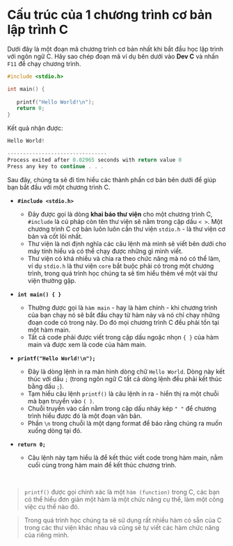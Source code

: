 
# Cấu trúc của 1 chương trình cơ bản lập trình C

Dưới đây là một đoạn mã chương trình cơ bản nhất khi bắt đầu học lập trình với ngôn ngữ C.
Hãy sao chép đoạn mã ví dụ bên dưới vào **Dev C** và nhấn `F11` để chạy chương trình.

```C
#include <stdio.h>

int main() {
 
   printf("Hello World!\n");
   return 0;
}
```

Kết quả nhận được:
```C
Hello World!

--------------------------------
Process exited after 0.02965 seconds with return value 0
Press any key to continue . . .
```

Sau đây, chúng ta sẽ đi tìm hiểu các thành phần cơ bản bên dưới để giúp bạn bắt đầu với một chương trình C.

- **`#include <stdio.h>`**
  - Đây được gọi là dòng **khai báo thư viện** cho một chương trình C, `#include` là cú pháp còn tên thư viện sẽ nằm trong cặp dấu `< >`. Một chương trình C cơ bản luôn luôn cần thư viện `stdio.h` - là thư viện cơ bản và cốt lõi nhất.
  - Thư viện là nơi định nghĩa các câu lệnh mà mình sẽ viết bên dưới cho máy tính hiểu và có thể chạy được những gì mình viết.
  - Thư viện có khá nhiều và chia ra theo chức năng mà nó có thể làm, ví dụ `stdio.h` là thư viện `core` bắt buộc phải có trong một chương trình, trong quá trình học chúng ta sẽ tìm hiểu thêm về một vài thư viện thường gặp.

- **`int main() { }`**
  - Thường được gọi là `hàm main` - hay là hàm chính - khi chương trình của bạn chạy nó sẽ bắt đầu chạy từ hàm này và nó chỉ chạy những đoạn code có trong này. Do đó mọi chương trình C đều phải tồn tại một hàm main.
  - Tất cả code phải được viết trong cặp dấu ngoặc nhọn `{ }` của hàm main và được xem là code của hàm main.

- **`printf("Hello World!\n");`**
  - Đây là dòng lệnh in ra màn hình dòng chữ `Hello World`. Dòng này kết thúc với dấu `;` (trong ngôn ngữ C tất cả dòng lệnh đều phải kết thúc bằng dấu `;`).
  - Tạm hiểu câu lệnh `printf()` là câu lệnh in ra - hiển thị ra một chuỗi mà bạn truyển vào `( )`.
  - Chuỗi truyền vào cần nằm trong cặp dấu nháy kép `" "` để chương trình hiểu được đó là một đoạn văn bản.
  - Phần `\n` trong chuỗi là một dạng format để báo rằng chúng ra muốn xuống dòng tại đó.

- **`return 0;`**
  - Câu lệnh này tạm hiểu là để kết thúc viết code trong hàm main, nằm cuối cùng trong hàm main để kết thúc chương trình.

<br />

> `printf()` được gọi chính xác là một `hàm (function)` trong C, các bạn có thể hiểu đơn giản một hàm là một chức năng cụ thể, làm một công việc cụ thể nào đó. 

> Trong quá trình học chúng ta sẽ sử dụng rất nhiều hàm có sẵn của C trong các thư viện khác nhau và cũng sẽ tự viết các hàm chức năng của riêng mình.

<br />
